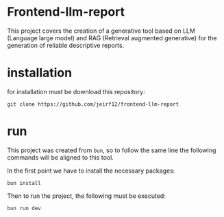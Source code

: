 # Frontend-llm-report

This project covers the creation of a generative tool based on LLM (Language large model) and RAG (Retrieval augmented generative) for the generation of reliable descriptive reports. 

# installation

for installation must be download this repository:
```
git clone https://github.com/jeirf12/frontend-llm-report
```

# run

This project was created from `bun`, so to follow the same line the following commands
will be aligned to this tool.

In the first point we have to install the necessary packages:

```
bun install
```

Then to run the project, the following must be executed:
```
bun run dev
```
